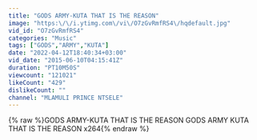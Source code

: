```yaml
---
title: "GODS ARMY-KUTA THAT IS THE REASON"
image: "https:\/\/i.ytimg.com\/vi\/O7zGvRmfRS4\/hqdefault.jpg"
vid_id: "O7zGvRmfRS4"
categories: "Music"
tags: ["GODS","ARMY","KUTA"]
date: "2022-04-12T18:40:34+03:00"
vid_date: "2015-06-10T04:15:41Z"
duration: "PT10M50S"
viewcount: "121021"
likeCount: "429"
dislikeCount: ""
channel: "MLAMULI PRINCE NTSELE"
---
```

{% raw %}GODS ARMY-KUTA THAT IS THE REASON GODS ARMY KUTA THAT IS THE REASON x264{% endraw %}
